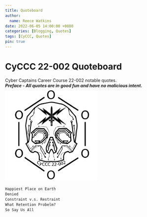 ```yaml
---
title: Quoteboard
author: 
  name: Reece Watkins
date: 2022-06-05 14:00:00 +0800
categories: [Blogging, Quotes]
tags: [CyCCC, Quotes]
pin: true
---
```


# CyCCC 22-002 Quoteboard
Cyber Captains Career Course 22-002 notable quotes.<br/>
***Preface - All quotes are in good fun and have no malicious intent.***<br/>
<img src="/assets/images/CyCCC-logo.png" alt="" width="300" height="300"/>

`Happiest Place on Earth`<br/>
`Denied`<br/>
`Constraint v.s. Restraint`<br/>
`What Retention Probelm?`<br/>
`So Say Us All`<br/>
